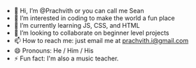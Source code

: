 - 👋 Hi, I’m @Prachvith or you can call me Sean
- 👀 I’m interested in coding to make the world a fun place
- 🌱 I’m currently learning JS, CSS, and HTML
- 💞️ I’m looking to collaborate on beginner level projects
- 📫 How to reach me: just email me at prachvith.i@gmail.com
- 😄 Pronouns: He / Him / His
- ⚡ Fun fact: I'm also a music teacher.

<!---
Prachvith/Prachvith is a ✨ special ✨ repository because its `README.md` (this file) appears on your GitHub profile.
You can click the Preview link to take a look at your changes.
--->

